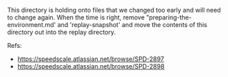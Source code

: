 This directory is holding onto files that we changed too early and will need to change again.
When the time is right, remove "preparing-the-environment.md' and 'replay-snapshot' and
move the contents of this directory out into the replay directory.

Refs:
- https://speedscale.atlassian.net/browse/SPD-2897
- https://speedscale.atlassian.net/browse/SPD-2898

